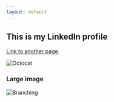 ```yaml
---
layout: default
---
```


## This is my LinkedIn profile

[Link to another page](./https://www.linkedin.com/in/jacqueline-garrido-35018961).






![Octocat](https://github.githubassets.com/images/icons/emoji/octocat.png)

### Large image

![Branching](https://guides.github.com/activities/hello-world/branching.png)



